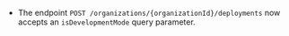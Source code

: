 - The endpoint `POST /organizations/{organizationId}/deployments` now accepts an `isDevelopmentMode` query parameter.
